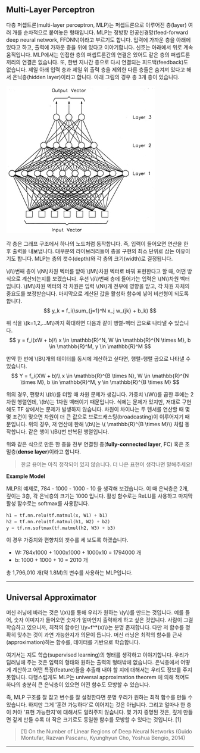 ## Multi-Layer Perceptron

다층 퍼셉트론(multi-layer perceptron, MLP)는 퍼셉트론으로 이루어진 층(layer) 여러 개를 순차적으로 붙여놓은 형태입니다. MLP는 정방향 인공신경망(feed-forward deep neural network, FFDNN)이라고 부르기도 합니다. 입력에 가까운 층을 아래에 있다고 하고, 출력에 가까운 층을 위에 있다고 이야기합니다. 신호는 아래에서 위로 계속 움직입니다. MLP에서는 인접한 층의 퍼셉트론간의 연결은 있어도 같은 층의 퍼셉트론끼리의 연결은 없습니다. 또, 한번 지나간 층으로 다시 연결되는 피드백(feedback)도 없습니다. 제일 아래 입력 층과 제일 위 출력 층을 제외한 다른 층들은 숨겨져 있다고 해서 은닉층(hidden layer)이라고 합니다. 아래 그림의 경우 총 3개 층이 있습니다.

![mlp](image/0040_fig0.jpg)

각 층은 그래프 구조에서 하나의 노드처럼 동작합니다. 즉, 입력이 들어오면 연산을 한 후 출력을 내보냅니다. 대부분의 라이브러리들이 층을 구현의 최소 단위로 삼는 이유이기도 합니다. MLP는 층의 갯수(depth)와 각 층의 크기(width)로 결정됩니다.

\\(i\\)번째 층이 \\(N\\)차원 벡터를 받아 \\(M\\)차원 벡터로 바꿔 표현한다고 할 때, 어떤 방식으로 계산되는지를 보겠습니다. 우선 \\(i\\)번째 층에 들어가는 입력은 \\(N\\)차원 벡터입니다. \\(M\\)차원 벡터의 각 차원은 입력 \\(N\\)개 전부에 영향을 받고, 각 차원 자체의 중요도를 보정받습니다. 마지막으로 계산된 값을 활성화 함수에 넣어 비선형이 되도록 합니다.
$$
y_k = f_i(\sum_{j=1}^N x_j w_{jk} + b_k)
$$

위 식을 \\(k=1,2,...M\\)까지 확대하면 다음과 같이 행렬-벡터 곱으로 나타낼 수 있습니다.
$$
y = f_i(xW + b)\\
x \in \mathbb{R}^N, W \in \mathbb{R}^{N \times M}, b \in \mathbb{R}^M, y \in \mathbb{R}^M
$$

만약 한 번에 \\(B\\)개의 데이터를 동시에 계산하고 싶다면, 행렬-행렬 곱으로 나타낼 수 있습니다.
$$
Y = f_i(XW + b)\\
x \in \mathbb{R}^{B \times N}, W \in \mathbb{R}^{N \times M}, b \in \mathbb{R}^M, y \in \mathbb{R}^{B \times M}
$$

위의 경우, 편향치 \\(b\\)를 더할 때 차원 문제가 생깁니다. 가중치 \\(W\\)를 곱한 후에는 2차원 행렬인데, \\(b\\)는 1차원 벡터이기 때문입니다. 식에는 문제가 있지만, 저대로 구현해도 TF 상에서는 문제가 발생하지 않습니다. 차원이 차이나는 두 텐서를 연산할 때 몇몇 조건이 맞으면 차원이 더 큰 값으로 브로드캐스팅(broadcasting)이 이루어지기 때문입니다. 위의 경우, 저 연산에 한해 \\(b\\)는 \\( \mathbb{R}^{B \times M}\\) 처럼 동작합니다. 같은 행이 \\(B\\)번 반복된 행렬입니다.

위와 같은 식으로 만든 한 층을 전부 연결된 층(**fully-connected layer**, FC) 혹은 조밀층(**dense layer**)이라고 합니다.

> 한글 용어는 아직 정착되어 있지 않습니다. 더 나은 표현이 생각나면 말해주세요!

**Example Model**

MLP의 예제로, 784 - 1000 - 1000 - 10 을 생각해 보겠습니다. 이 때 은닉층은 2개, 깊이는 3층, 각 은닉층의 크기는 1000 입니다. 활성 함수로는 ReLU를 사용하고 마지막 활성 함수로는 softmax를 사용합니다.
```python
h1 = tf.nn.relu(tf.matmul(x, W1) + b1)
h2 = tf.nn.relu(tf.matmul(h1, W2) + b2)
y = tf.nn.softmax(tf.matmul(h2, W3) + b3)
```

이 경우 가중치와 편향치의 갯수를 세 보도록 하겠습니다.

* W: 784x1000 + 1000x1000 + 1000x10 = 1794000 개
* b: 1000 + 1000 + 10 = 2010 개

총 1,796,010 개(약 1.8M)의 변수를 사용하는 MLP입니다.


---

## Universal Approximator

머신 러닝에 바라는 것은 \\(x\\)를 통해 우리가 원하는 \\(y\\)를 만드는 것입니다. 예를 들어, 숫자 이미지가 들어오면 숫자가 얼마인지 출력하게 하고 싶은 것입니다. 사람이 그걸 학습하고 있으니까, 최적의 함수인 \\(y=f^*(x)\\)는 분명 존재합니다. 다만 저 함수를 정확히 맞추는 것이 과연 가능한지가 의문이 듭니다. 머신 러닝은 최적의 함수를 근사(approximation)하는 함수를, 데이터를 기반으로 학습합니다.

여기서는 지도 학습(supervised learning)의 형태를 생각하고 이야기합니다. 우리가 딥러닝에 주는 것은 입력의 형태와 원하는 출력의 형태밖에 없습니다. 은닉층에서 어떻게 계산하고 어떤 특징(feature)들을 추출해 내야 할 지에 대해서는 우리도 정보를 주지 못합니다. 다행스럽게도 MLP는 universal approximation theorem 에 의해 적어도 하나의 충분히 큰 은닉층이 있으면 어떤 함수도 모방할 수 있습니다.

즉, MLP 구조를 잘 잡고 변수를 잘 설정한다면 분명 우리가 원하는 최적 함수를 만들 수 있습니다. 하지만 그게 '훈련 가능하다'로 이어지는 것은 아닙니다. 그리고 얼마나 한 층이 커야 '표현 가능한지'에 대해서도 알려주지 않습니다. 몇 가지 증명된 것은, 깊게 만들면 깊게 만들 수록 더 작은 크기로도 동일한 함수를 모방할 수 있다는 것입니다. [1]

> [1] On the Number of Linear Regions of Deep Neural Networks
> (Guido Montufar, Razvan Pascanu, Kyunghyun Cho, Yoshua Bengio, 2014)
---